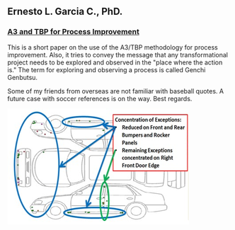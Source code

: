 ## Ernesto L. Garcia C., PhD.

### [A3 and TBP for Process Improvement](https://github.com/elgc/Portfolio/blob/main/A3TBP_Appaloosa.pdf)

This is a short paper on the use of the A3/TBP methodology for process improvement. Also, it tries to convey the message that any transformational project needs to be explored and observed in the "place where the action is." The term for exploring and observing a process is called Genchi Genbutsu.

Some of my friends from overseas are not familiar with baseball quotes. A future case with soccer references is on the way. Best regards.

![](/Images/Before.png)
